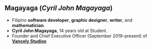 ## Magayaga (_Cyril John Magayaga_)
* Filipino **software developer**, **graphic designer**, **writer**, and **mathematician**.
* **Cyril John Magayaga**, 14 years old at Student.
* Founder and Chief Executive Officer (September 2019-present) of [**Vancely Studios**](https://github.com/vancely)
